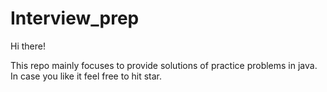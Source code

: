 # Interview_prep

Hi there!

This repo mainly focuses to provide solutions of practice problems in java. In case you like it feel free to hit star.
